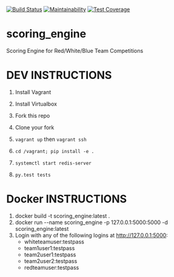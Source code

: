 [![Build Status](https://travis-ci.org/pwnbus/scoring_engine.svg?branch=master)](https://travis-ci.org/pwnbus/scoring_engine)
[![Maintainability](https://api.codeclimate.com/v1/badges/b75e38be913b45250ed2/maintainability)](https://codeclimate.com/github/pwnbus/scoring_engine/maintainability)
[![Test Coverage](https://api.codeclimate.com/v1/badges/b75e38be913b45250ed2/test_coverage)](https://codeclimate.com/github/pwnbus/scoring_engine/test_coverage)
# scoring_engine
Scoring Engine for Red/White/Blue Team Competitions

# DEV INSTRUCTIONS

1. Install Vagrant

2. Install Virtualbox

3. Fork this repo

4. Clone your fork

5. `vagrant up` then `vagrant ssh`

6. `cd /vagrant; pip install -e .`

7. `systemctl start redis-server`

8. `py.test tests`

# Docker INSTRUCTIONS

1. docker build -t scoring_engine:latest .
2. docker run --name scoring_engine -p 127.0.0.1:5000:5000 -d scoring_engine:latest
3. Login with any of the following logins at http://127.0.0.1:5000:
    - whiteteamuser:testpass
    - team1user1:testpass
    - team2user1:testpass
    - team2user2:testpass
    - redteamuser:testpass
 